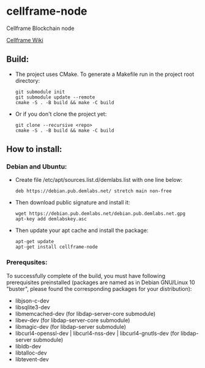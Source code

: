 # cellframe-node
Cellframe Blockchain node

[Cellframe Wiki](https://wiki.cellframe.net)

## Build:

* The project uses CMake. To generate a Makefile run in the project root directory:
  ```
  git submodule init
  git submodule update --remote
  cmake -S . -B build && make -C build
  ```
* Or if you don't clone the project yet:
  ```
  git clone --recursive <repo>
  cmake -S . -B build && make -C build
  ```

## How to install:

### Debian and Ubuntu:

* Create file /etc/apt/sources.list.d/demlabs.list with one line below:
  ```
  deb https://debian.pub.demlabs.net/ stretch main non-free
  ```
* Then download public signature and install it:
  ```
  wget https://debian.pub.demlabs.net/debian.pub.demlabs.net.gpg
  apt-key add demlabskey.asc
  ```
* Then update your apt cache and install the package:
  ```
  apt-get update
  apt-get install cellframe-node
  ```

### Prerequsites:

To successfully complete of the build, you must have following prerequisites preinstalled (packages are named as in Debian GNU/Linux 10 "buster", please found the corresponding packages for your distribution):

* libjson-c-dev
* libsqlite3-dev
* libmemcached-dev (for libdap-server-core submodule)
* libev-dev (for libdap-server-core submodule)
* libmagic-dev (for libdap-server submodule)
* libcurl4-openssl-dev | libcurl4-nss-dev | libcurl4-gnutls-dev (for libdap-server submodule)
* libldb-dev
* libtalloc-dev
* libtevent-dev
